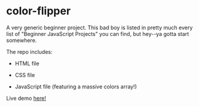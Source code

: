 # color-flipper

A very generic beginner project. This bad boy is listed in pretty much every list of "Beginner JavaScript Projects" you can find, but hey--ya gotta start somewhere.

The repo includes:

- HTML file

- CSS file

- JavaScript file (featuring a massive colors array!)

Live demo [here!](https://kyleisconfused.github.io/color-flipper/)

